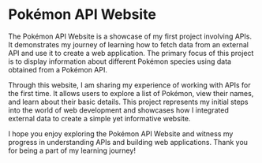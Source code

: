 # Pokémon API Website

The Pokémon API Website is a showcase of my first project involving APIs. It demonstrates my journey of learning how to fetch data from an external API and use it to create a web application. The primary focus of this project is to display information about different Pokémon species using data obtained from a Pokémon API.

Through this website, I am sharing my experience of working with APIs for the first time. It allows users to explore a list of Pokémon, view their names, and learn about their basic details. This project represents my initial steps into the world of web development and showcases how I integrated external data to create a simple yet informative website.

I hope you enjoy exploring the Pokémon API Website and witness my progress in understanding APIs and building web applications. Thank you for being a part of my learning journey!
